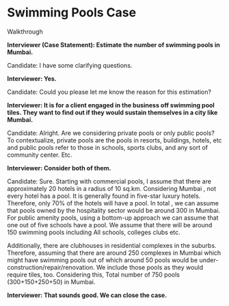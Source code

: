 # Swimming Pools Case

Walkthrough

<!-- _Walkthrough, Company [Bain Capability Network](/)_ -->

**Interviewer (Case Statement): Estimate the number of swimming pools in Mumbai.**

Candidate: I have some clarifying questions.

**Interviewer: Yes.**

Candidate: Could you please let me know the reason for this estimation?

**Interviewer: It is for a client engaged in the business off swimming pool tiles. They want to find out if they would sustain themselves in a city like Mumbai.**

Candidate: Alright. Are we considering private pools or only public pools? To contextualize, private pools are the pools in resorts, buildings, hotels, etc and public pools refer to those in schools, sports clubs, and any sort of community center. Etc.

**Interviewer: Consider both of them.**

Candidate: Sure. Starting with commercial pools, I assume that there are approximately 20 hotels in a radius of 10 sq.km. Considering Mumbai , not every hotel has a pool. It is generally found in five-star luxury hotels. Therefore, only 70% of the hotels will have a pool. In total , we can assume that pools owned by the hospitality sector would be around 300 in Mumbai.
For public amenity pools, using a bottom-up approach we can assume that one out of five schools have a pool. We assume that there will be around 150 swimming pools including All schools, colleges clubs etc.

Additionally, there are clubhouses in residential complexes in the suburbs. Therefore, assuming that there are around 250 complexes in Mumbai which might have swimming pools out of which around 50 pools would be under-construction/repair/renovation. We include those pools as they would require tiles, too.
Considering this,
Total number of 750 pools (300+150+250+50) in Mumbai.

**Interviewer: That sounds good. We can close the case.**
